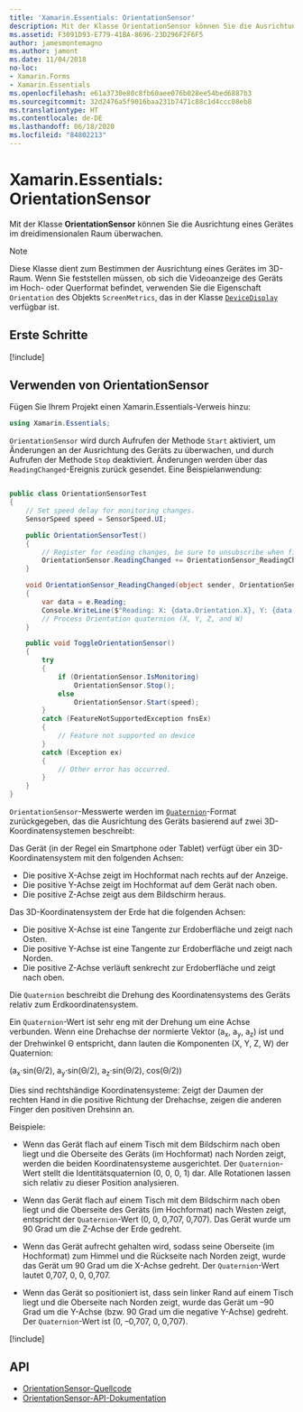 ```yaml
---
title: 'Xamarin.Essentials: OrientationSensor'
description: Mit der Klasse OrientationSensor können Sie die Ausrichtung eines Gerätes im dreidimensionalen Raum überwachen.
ms.assetid: F3091D93-E779-41BA-8696-23D296F2F6F5
author: jamesmontemagno
ms.author: jamont
ms.date: 11/04/2018
no-loc:
- Xamarin.Forms
- Xamarin.Essentials
ms.openlocfilehash: e61a3730e80c8fb60aee076b028ee54bed6887b3
ms.sourcegitcommit: 32d2476a5f9016baa231b7471c88c1d4ccc08eb8
ms.translationtype: HT
ms.contentlocale: de-DE
ms.lasthandoff: 06/18/2020
ms.locfileid: "84802213"
---
```

# <a name="xamarinessentials-orientationsensor"></a>Xamarin.Essentials: OrientationSensor

Mit der Klasse **OrientationSensor** können Sie die Ausrichtung eines Gerätes im dreidimensionalen Raum überwachen.

> [!NOTE]
> Diese Klasse dient zum Bestimmen der Ausrichtung eines Gerätes im 3D-Raum. Wenn Sie feststellen müssen, ob sich die Videoanzeige des Geräts im Hoch- oder Querformat befindet, verwenden Sie die Eigenschaft `Orientation` des Objekts `ScreenMetrics`, das in der Klasse [`DeviceDisplay`](device-display.md) verfügbar ist.

## <a name="get-started"></a>Erste Schritte

[!include[](~/essentials/includes/get-started.md)]

## <a name="using-orientationsensor"></a>Verwenden von OrientationSensor

Fügen Sie Ihrem Projekt einen Xamarin.Essentials-Verweis hinzu:

```csharp
using Xamarin.Essentials;
```

`OrientationSensor` wird durch Aufrufen der Methode `Start` aktiviert, um Änderungen an der Ausrichtung des Geräts zu überwachen, und durch Aufrufen der Methode `Stop` deaktiviert. Änderungen werden über das `ReadingChanged`-Ereignis zurück gesendet. Eine Beispielanwendung:

```csharp

public class OrientationSensorTest
{
    // Set speed delay for monitoring changes.
    SensorSpeed speed = SensorSpeed.UI;

    public OrientationSensorTest()
    {
        // Register for reading changes, be sure to unsubscribe when finished
        OrientationSensor.ReadingChanged += OrientationSensor_ReadingChanged;
    }

    void OrientationSensor_ReadingChanged(object sender, OrientationSensorChangedEventArgs e)
    {
        var data = e.Reading;
        Console.WriteLine($"Reading: X: {data.Orientation.X}, Y: {data.Orientation.Y}, Z: {data.Orientation.Z}, W: {data.Orientation.W}");
        // Process Orientation quaternion (X, Y, Z, and W)
    }

    public void ToggleOrientationSensor()
    {
        try
        {
            if (OrientationSensor.IsMonitoring)
                OrientationSensor.Stop();
            else
                OrientationSensor.Start(speed);
        }
        catch (FeatureNotSupportedException fnsEx)
        {
            // Feature not supported on device
        }
        catch (Exception ex)
        {
            // Other error has occurred.
        }
    }
}
```

`OrientationSensor`-Messwerte werden im [`Quaternion`](xref:System.Numerics.Quaternion)-Format zurückgegeben, das die Ausrichtung des Geräts basierend auf zwei 3D-Koordinatensystemen beschreibt:

Das Gerät (in der Regel ein Smartphone oder Tablet) verfügt über ein 3D-Koordinatensystem mit den folgenden Achsen:

- Die positive X-Achse zeigt im Hochformat nach rechts auf der Anzeige.
- Die positive Y-Achse zeigt im Hochformat auf dem Gerät nach oben.
- Die positive Z-Achse zeigt aus dem Bildschirm heraus.

Das 3D-Koordinatensystem der Erde hat die folgenden Achsen:

- Die positive X-Achse ist eine Tangente zur Erdoberfläche und zeigt nach Osten.
- Die positive Y-Achse ist eine Tangente zur Erdoberfläche und zeigt nach Norden.
- Die positive Z-Achse verläuft senkrecht zur Erdoberfläche und zeigt nach oben.

Die `Quaternion` beschreibt die Drehung des Koordinatensystems des Geräts relativ zum Erdkoordinatensystem.

Ein `Quaternion`-Wert ist sehr eng mit der Drehung um eine Achse verbunden. Wenn eine Drehachse der normierte Vektor (a<sub>x</sub>, a<sub>y</sub>, a<sub>z</sub>) ist und der Drehwinkel Θ entspricht, dann lauten die Komponenten (X, Y, Z, W) der Quaternion:

(a<sub>x</sub>·sin(Θ/2), a<sub>y</sub>·sin(Θ/2), a<sub>z</sub>·sin(Θ/2), cos(Θ/2))

Dies sind rechtshändige Koordinatensysteme: Zeigt der Daumen der rechten Hand in die positive Richtung der Drehachse, zeigen die anderen Finger den positiven Drehsinn an.

Beispiele:

- Wenn das Gerät flach auf einem Tisch mit dem Bildschirm nach oben liegt und die Oberseite des Geräts (im Hochformat) nach Norden zeigt, werden die beiden Koordinatensysteme ausgerichtet. Der `Quaternion`-Wert stellt die Identitätsquaternion (0, 0, 0, 1) dar. Alle Rotationen lassen sich relativ zu dieser Position analysieren.

- Wenn das Gerät flach auf einem Tisch mit dem Bildschirm nach oben liegt und die Oberseite des Geräts (im Hochformat) nach Westen zeigt, entspricht der `Quaternion`-Wert (0, 0, 0,707, 0,707). Das Gerät wurde um 90 Grad um die Z-Achse der Erde gedreht.

- Wenn das Gerät aufrecht gehalten wird, sodass seine Oberseite (im Hochformat) zum Himmel und die Rückseite nach Norden zeigt, wurde das Gerät um 90 Grad um die X-Achse gedreht. Der `Quaternion`-Wert lautet 0,707, 0, 0, 0,707.

- Wenn das Gerät so positioniert ist, dass sein linker Rand auf einem Tisch liegt und die Oberseite nach Norden zeigt, wurde das Gerät um &ndash;90 Grad um die Y-Achse (bzw. 90 Grad um die negative Y-Achse) gedreht. Der `Quaternion`-Wert ist (0, –0,707, 0, 0,707).

[!include[](~/essentials/includes/sensor-speed.md)]

## <a name="api"></a>API

- [OrientationSensor-Quellcode](https://github.com/xamarin/Essentials/tree/main/Xamarin.Essentials/OrientationSensor)
- [OrientationSensor-API-Dokumentation](xref:Xamarin.Essentials.OrientationSensor)
